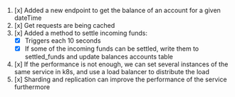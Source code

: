 1. [x] Added a new endpoint to get the balance of an account for a given dateTime
2. [x] Get requests are being cached
3. [x] Added a method to settle incoming funds:
   - [x] Triggers each 10 seconds
   - [x] If some of the incoming funds can be settled, write them to settled_funds and update balances accounts table
4. [x] If the performance is not enough, we can set several instances of the same service in k8s, 
and use a load balancer to distribute the load
5. [x] Sharding and replication can improve the performance of the service furthermore
